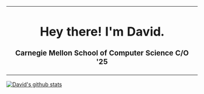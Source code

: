 <table width="100%">
<tr>
  <td>

<h1 align="center">Hey there! I'm David.</h1>
<h3 align="center">Carnegie Mellon School of Computer Science C/O '25</h3>

</td>
  </tr>
  
</table>


[![David's github stats](https://github-readme-stats.vercel.app/api?username=kraj011&show_icons=true&theme=radical&count_private=true)](https://github.com/anuraghazra/github-readme-stats)


